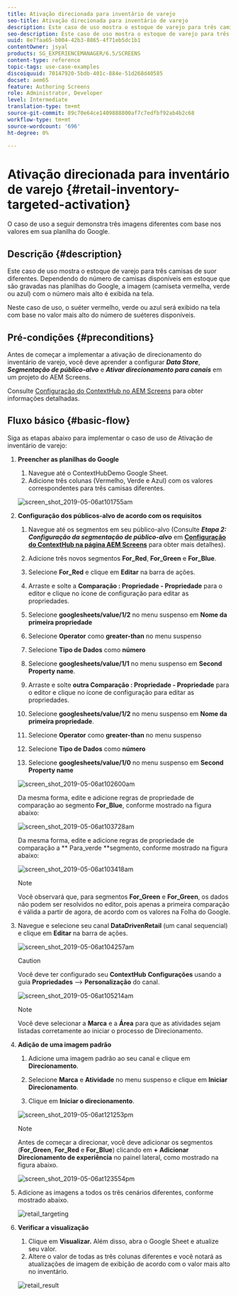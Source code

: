 ```yaml
---
title: Ativação direcionada para inventário de varejo
seo-title: Ativação direcionada para inventário de varejo
description: Este caso de uso mostra o estoque de varejo para três camisas de suor diferentes. Dependendo do número de camisas disponíveis em estoque que são gravadas nas planilhas do Google, a imagem (camiseta vermelha, verde ou azul) com o número mais alto é exibida na tela.
seo-description: Este caso de uso mostra o estoque de varejo para três camisas de suor diferentes. Dependendo do número de camisas disponíveis em estoque que são gravadas nas planilhas do Google, a imagem (camiseta vermelha, verde ou azul) com o número mais alto é exibida na tela.
uuid: 8e7faa65-b004-42b3-8865-4f71eb5dc1b1
contentOwner: jsyal
products: SG_EXPERIENCEMANAGER/6.5/SCREENS
content-type: reference
topic-tags: use-case-examples
discoiquuid: 70147920-5bdb-401c-884e-51d268d40585
docset: aem65
feature: Authoring Screens
role: Administrator, Developer
level: Intermediate
translation-type: tm+mt
source-git-commit: 89c70e64ce1409888800af7c7edfbf92ab4b2c68
workflow-type: tm+mt
source-wordcount: '696'
ht-degree: 0%

---
```



# Ativação direcionada para inventário de varejo {#retail-inventory-targeted-activation}

O caso de uso a seguir demonstra três imagens diferentes com base nos valores em sua planilha do Google.

## Descrição {#description}

Este caso de uso mostra o estoque de varejo para três camisas de suor diferentes. Dependendo do número de camisas disponíveis em estoque que são gravadas nas planilhas do Google, a imagem (camiseta vermelha, verde ou azul) com o número mais alto é exibida na tela.

Neste caso de uso, o suéter vermelho, verde ou azul será exibido na tela com base no valor mais alto do número de suéteres disponíveis.

## Pré-condições {#preconditions}

Antes de começar a implementar a ativação de direcionamento do inventário de varejo, você deve aprender a configurar ***Data Store***, ***Segmentação de público-alvo*** e ***Ativar direcionamento para canais*** em um projeto do AEM Screens.

Consulte [Configuração do ContextHub no AEM Screens](configuring-context-hub.md) para obter informações detalhadas.

## Fluxo básico {#basic-flow}

Siga as etapas abaixo para implementar o caso de uso de Ativação de inventário de varejo:

1. **Preencher as planilhas do Google**

   1. Navegue até o ContextHubDemo Google Sheet.
   1. Adicione três colunas (Vermelho, Verde e Azul) com os valores correspondentes para três camisas diferentes.

   ![screen_shot_2019-05-06at101755am](assets/screen_shot_2019-05-06at101755am.png)

1. **Configuração dos públicos-alvo de acordo com os requisitos**

   1. Navegue até os segmentos em seu público-alvo (Consulte ***Etapa 2: Configuração da segmentação de público-alvo*** em **[Configuração do ContextHub na página AEM Screens](configuring-context-hub.md)** para obter mais detalhes).

   1. Adicione três novos segmentos **For_Red**, **For_Green** e **For_Blue**.

   1. Selecione **For_Red** e clique em **Editar** na barra de ações.

   1. Arraste e solte a **Comparação : Propriedade - Propriedade** para o editor e clique no ícone de configuração para editar as propriedades.
   1. Selecione **googlesheets/value/1/2** no menu suspenso em **Nome da primeira propriedade**

   1. Selecione **Operator** como **greater-than** no menu suspenso

   1. Selecione **Tipo de Dados** como **número**

   1. Selecione **googlesheets/value/1/1** no menu suspenso em **Second Property name**.

   1. Arraste e solte **outra Comparação : Propriedade - Propriedade** para o editor e clique no ícone de configuração para editar as propriedades.
   1. Selecione **googlesheets/value/1/2** no menu suspenso em **Nome da primeira propriedade**.

   1. Selecione **Operator** como **greater-than** no menu suspenso

   1. Selecione **Tipo de Dados** como **número**

   1. Selecione **googlesheets/value/1/0** no menu suspenso em **Second Property name**

   ![screen_shot_2019-05-06at102600am](assets/screen_shot_2019-05-06at102600am.png)

   Da mesma forma, edite e adicione regras de propriedade de comparação ao segmento **For_Blue**, conforme mostrado na figura abaixo:

   ![screen_shot_2019-05-06at103728am](assets/screen_shot_2019-05-06at103728am.png)

   Da mesma forma, edite e adicione regras de propriedade de comparação a ** Para_verde **segmento, conforme mostrado na figura abaixo:

   ![screen_shot_2019-05-06at103418am](assets/screen_shot_2019-05-06at103418am.png)

   >[!NOTE]
   >
   >Você observará que, para segmentos **For_Green** e **For_Green**, os dados não podem ser resolvidos no editor, pois apenas a primeira comparação é válida a partir de agora, de acordo com os valores na Folha do Google.

1. Navegue e selecione seu canal **DataDrivenRetail** (um canal sequencial) e clique em **Editar** na barra de ações.

   ![screen_shot_2019-05-06at104257am](assets/screen_shot_2019-05-06at104257am.png)

   >[!CAUTION]
   >
   >Você deve ter configurado seu **ContextHub** **Configurações** usando a guia **Propriedades** —> **Personalização** do canal.

   ![screen_shot_2019-05-06at105214am](assets/screen_shot_2019-05-06at105214am.png)

   >[!NOTE]
   Você deve selecionar a **Marca** e a **Área** para que as atividades sejam listadas corretamente ao iniciar o processo de Direcionamento.

1. **Adição de uma imagem padrão**

   1. Adicione uma imagem padrão ao seu canal e clique em **Direcionamento**.
   1. Selecione **Marca** e **Atividade** no menu suspenso e clique em **Iniciar Direcionamento**.

   1. Clique em **Iniciar o direcionamento**.

   ![screen_shot_2019-05-06at121253pm](assets/screen_shot_2019-05-06at121253pm.png)

   >[!NOTE]
   Antes de começar a direcionar, você deve adicionar os segmentos (**For_Green**, **For_Red** e **For_Blue**) clicando em **+ Adicionar Direcionamento de experiência** no painel lateral, como mostrado na figura abaixo.

   ![screen_shot_2019-05-06at123554pm](assets/screen_shot_2019-05-06at123554pm.png)

1. Adicione as imagens a todos os três cenários diferentes, conforme mostrado abaixo.

   ![retail_targeting](assets/retail_targeting.gif)

1. **Verificar a visualização**

   1. Clique em **Visualizar.** Além disso, abra o Google Sheet e atualize seu valor.
   1. Altere o valor de todas as três colunas diferentes e você notará as atualizações de imagem de exibição de acordo com o valor mais alto no inventário.

   ![retail_result](assets/retail_result.gif)

